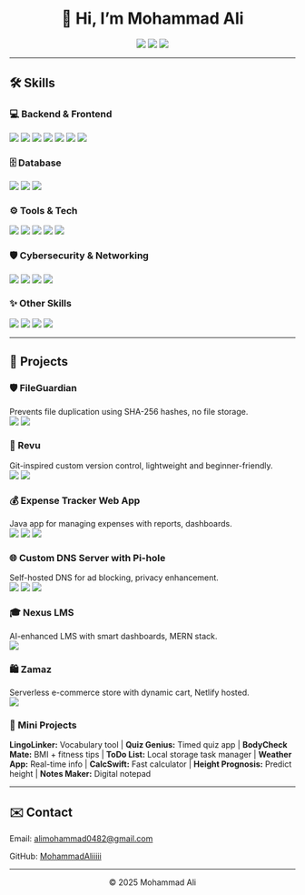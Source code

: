 <h1 align="center">👋 Hi, I’m Mohammad Ali</h1>

<p align="center">
  <img src="https://img.shields.io/badge/Aspiring%20Engineer-Civil%2C%20Software%2C%20Cybersecurity-blue?style=flat-square" />
  <img src="https://img.shields.io/badge/Diploma-Civil%20Engineering-informational?style=flat-square" />
  <img src="https://img.shields.io/badge/Exploring-Web%2FAndroid%2FCyber%2FAI%2FAerospace%2FIoT-yellow?style=flat-square" />
</p>

---

<h2>🛠️ Skills</h2>

<h3>💻 Backend & Frontend</h3>
<p>
  <img src="https://img.shields.io/badge/Node.js-339933?logo=node.js&logoColor=white&style=flat-square" />
  <img src="https://img.shields.io/badge/Express.js-000000?logo=express&logoColor=white&style=flat-square" />
  <img src="https://img.shields.io/badge/EJS-FFCA28?style=flat-square" />
  <img src="https://img.shields.io/badge/React-61DAFB?logo=react&logoColor=black&style=flat-square" />
  <img src="https://img.shields.io/badge/HTML-FF5722?logo=html5&logoColor=white&style=flat-square" />
  <img src="https://img.shields.io/badge/CSS-1572B6?logo=css3&logoColor=white&style=flat-square" />
  <img src="https://img.shields.io/badge/JavaScript-ES6+-F7DF1E?logo=javascript&logoColor=black&style=flat-square" />
</p>

<h3>🗄️ Database</h3>
<p>
  <img src="https://img.shields.io/badge/MongoDB-47A248?logo=mongodb&logoColor=white&style=flat-square" />
  <img src="https://img.shields.io/badge/MySQL-4479A1?logo=mysql&logoColor=white&style=flat-square" />
  <img src="https://img.shields.io/badge/SQL-336791?logo=postgresql&logoColor=white&style=flat-square" />
</p>

<h3>⚙️ Tools & Tech</h3>
<p>
  <img src="https://img.shields.io/badge/Git-F05032?logo=git&logoColor=white&style=flat-square" />
  <img src="https://img.shields.io/badge/Docker-2496ED?logo=docker&logoColor=white&style=flat-square" />
  <img src="https://img.shields.io/badge/Linux-FCC624?logo=linux&logoColor=black&style=flat-square" />
  <img src="https://img.shields.io/badge/Java-007396?logo=java&logoColor=white&style=flat-square" />
  <img src="https://img.shields.io/badge/Bash-4EAA25?logo=gnubash&logoColor=white&style=flat-square" />
</p>

<h3>🛡️ Cybersecurity & Networking</h3>
<p>
  <img src="https://img.shields.io/badge/DNS-003366?style=flat-square" />
  <img src="https://img.shields.io/badge/Pi--hole-96060C?logo=pi-hole&logoColor=white&style=flat-square" />
  <img src="https://img.shields.io/badge/Cybersecurity-Basics-orange?style=flat-square" />
  <img src="https://img.shields.io/badge/Networking-005A9C?style=flat-square" />
</p>

<h3>✨ Other Skills</h3>
<p>
  <img src="https://img.shields.io/badge/Android%20Dev-3DDC84?logo=android&logoColor=white&style=flat-square" />
  <img src="https://img.shields.io/badge/Project%20Mgmt-29ABE2?style=flat-square" />
  <img src="https://img.shields.io/badge/Open%20Source-3F51B5?style=flat-square" />
  <img src="https://img.shields.io/badge/Video%20Editing-FF5722?style=flat-square" />
</p>

---

<h2>📂 Projects</h2>

<h3>🛡️ FileGuardian</h3>
<p>
  Prevents file duplication using SHA-256 hashes, no file storage.
  <br/>
  <img src="https://img.shields.io/badge/Node.js-339933?logo=node.js&logoColor=white&style=flat-square" />
  <img src="https://img.shields.io/badge/MongoDB-47A248?logo=mongodb&logoColor=white&style=flat-square" />
</p>

<h3>🔧 Revu</h3>
<p>
  Git-inspired custom version control, lightweight and beginner-friendly.
  <br/>
  <img src="https://img.shields.io/badge/Node.js-339933?logo=node.js&logoColor=white&style=flat-square" />
  <img src="https://img.shields.io/badge/JavaScript-ES6+-F7DF1E?logo=javascript&logoColor=black&style=flat-square" />
</p>

<h3>💰 Expense Tracker Web App</h3>
<p>
  Java app for managing expenses with reports, dashboards.
  <br/>
  <img src="https://img.shields.io/badge/Java-007396?logo=java&logoColor=white&style=flat-square" />
  <img src="https://img.shields.io/badge/MySQL-4479A1?logo=mysql&logoColor=white&style=flat-square" />
  <img src="https://img.shields.io/badge/Docker-2496ED?logo=docker&logoColor=white&style=flat-square" />
</p>

<h3>🌐 Custom DNS Server with Pi-hole</h3>
<p>
  Self-hosted DNS for ad blocking, privacy enhancement.
  <br/>
  <img src="https://img.shields.io/badge/Pi--hole-96060C?logo=pi-hole&logoColor=white&style=flat-square" />
  <img src="https://img.shields.io/badge/Linux-FCC624?logo=linux&logoColor=black&style=flat-square" />
  <img src="https://img.shields.io/badge/Bash-4EAA25?logo=gnubash&logoColor=white&style=flat-square" />
</p>

<h3>🎓 Nexus LMS</h3>
<p>
  AI-enhanced LMS with smart dashboards, MERN stack.
  <br/>
  <img src="https://img.shields.io/badge/MERN%20Stack-4C8CBF?logo=javascript&logoColor=white&style=flat-square" />
</p>

<h3>🛍️ Zamaz</h3>
<p>
  Serverless e-commerce store with dynamic cart, Netlify hosted.
  <br/>
  <img src="https://img.shields.io/badge/Netlify-00C7B7?logo=netlify&logoColor=white&style=flat-square" />
</p>

<h3>📌 Mini Projects</h3>
<p>
  <strong>LingoLinker:</strong> Vocabulary tool | 
  <strong>Quiz Genius:</strong> Timed quiz app | 
  <strong>BodyCheck Mate:</strong> BMI + fitness tips | 
  <strong>ToDo List:</strong> Local storage task manager | 
  <strong>Weather App:</strong> Real-time info | 
  <strong>CalcSwift:</strong> Fast calculator | 
  <strong>Height Prognosis:</strong> Predict height | 
  <strong>Notes Maker:</strong> Digital notepad
</p>

---

<h2>✉️ Contact</h2>
<p>Email: <a href="mailto:alimohammad0482@gmail.com">alimohammad0482@gmail.com</a></p>
<p>GitHub: <a href="https://github.com/MohammadAliiiii">MohammadAliiiii</a></p>

---

<p align="center">© 2025 Mohammad Ali</p>
